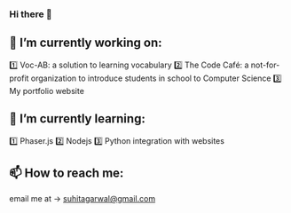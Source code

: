 ### Hi there 👋
## 🔭 I’m currently working on:
1️⃣ Voc-AB: a solution to learning vocabulary
2️⃣ The Code Café: a not-for-profit organization to introduce students in school to Computer Science
3️⃣ My portfolio website

## 🌱 I’m currently learning:
1️⃣ Phaser.js
2️⃣ Nodejs
3️⃣ Python integration with websites

## 📫 How to reach me:
email me at -> suhitagarwal@gmail.com
<!--
**SuhitAgarwal/SuhitAgarwal** is a ✨ _special_ ✨ repository because its `README.md` (this file) appears on your GitHub profile.

Here are some ideas to get you started:

- 👯 I’m looking to collaborate on ...
- 🤔 I’m looking for help with ...
- 💬 Ask me about ...
- 😄 Pronouns: ...
- ⚡ Fun fact: ...
-->
